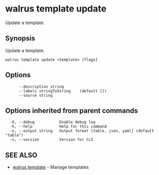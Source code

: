 # walrus template update

Update a template.

## Synopsis

Update a template.

```
walrus template update <template> [flags]
```

## Options

```
      --description string      
      --labels stringToString    (default [])
      --source string           
```

## Options inherited from parent commands

```
  -d, --debug           Enable debug log
  -h, --help            Help for this command
  -o, --output string   Output format [table, json, yaml] (default "table")
  -v, --version         Version for CLI
```

## SEE ALSO

* [walrus template](walrus_template)	 - Manage templates

